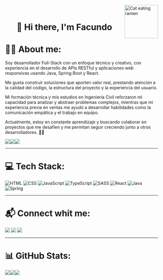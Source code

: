 <img align="right" alt="Cat eating ramen" height="110px" src="https://i.ibb.co/v3p3cC9/catramen.gif"/>
<br />
<h1 align="center">👋 Hi there, I'm Facundo</h1>

# 👨‍💻 About me:
Soy desarrollador Full-Stack con un enfoque técnico y creativo, con experiencia en el desarrollo de APIs RESTful y aplicaciones web responsivas usando Java, Spring Boot y React.

Me gusta construir soluciones que aporten valor real, prestando atención a la calidad del código, la estructura del proyecto y la experiencia del usuario.

Mi formación técnica y mis estudios en Ingeniería Civil reforzaron mi capacidad para analizar y abstraer problemas complejos, mientras que mi experiencia previa en ventas me ayudó a desarrollar habilidades como la comunicación empática y el trabajo en equipo.

Actualmente, estoy en constante aprendizaje y buscando colaborar en proyectos que me desafíen y me permitan seguir creciendo junto a otros desarrolladores. 🐱‍👤

<div align='center' style="display: flex;">
  <img src="https://img.shields.io/github/followers/Facugl?label=follow&logo=github&style=flat" />
  <img src="https://img.shields.io/github/stars/Facugl?label=%E2%AD%90GitHub%20stars&style=flat" />
  <img src="https://komarev.com/ghpvc/?username=Facugl&style=flat&color=blue" />
</div>

---

# 💻 Tech Stack:
![HTML](https://img.shields.io/badge/HTML5-E34F26?style=for-the-badge&logo=html5&logoColor=white)
![CSS](https://img.shields.io/badge/CSS3-1572B6?style=for-the-badge&logo=css3&logoColor=white)
![JavaScript](https://img.shields.io/badge/JavaScript-F7DF1E?style=for-the-badge&logo=JavaScript&logoColor=white)
![TypeScript](https://img.shields.io/badge/TypeScript-007ACC?style=for-the-badge&logo=typescript&logoColor=white)
![SASS](https://img.shields.io/badge/Sass-CC6699?style=for-the-badge&logo=sass&logoColor=white)
![React](https://img.shields.io/badge/React-20232A?style=for-the-badge&logo=react&logoColor=61DAFB)
![Java](https://img.shields.io/badge/Java-ED8B00?style=for-the-badge&logo=openjdk&logoColor=white)
![Spring](https://img.shields.io/badge/Spring-6DB33F?style=for-the-badge&logo=spring&logoColor=white)

---

# 📬 Connect whit me:
[<img src="https://img.shields.io/badge/Email-facundolunaok%40gmail.com-ea4335">](mailto:facundolunaok@gmail.com)
[<img src="https://img.shields.io/badge/LinkedIn-FacundoLuna-166CA5">](https://www.linkedin.com/in/facundoluna)
[<img src="https://img.shields.io/badge/Twitter-%40isntfacundo-4AA2DD">](https://www.twitter.con/Facugl_)

---

# 📊 GitHub Stats:
<div align='center' style="display: flex;">
  <img src="https://github-readme-stats.vercel.app/api?username=Facugl&theme=dracula&hide_border=true&include_all_commits=false&count_private=true" /><br/>
  <img src="https://github-readme-streak-stats.herokuapp.com/?user=Facugl&theme=dracula&hide_border=true" /><br/>
  <img src="https://github-readme-stats.vercel.app/api/top-langs/?username=Facugl&theme=dracula&hide_border=true&include_all_commits=false&count_private=true&layout=compact" />
</div>
